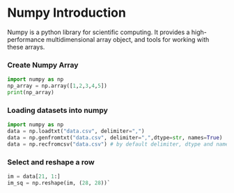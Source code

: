 # Numpy Introduction
Numpy is a python library for scientific computing. It provides a high-performance multidimensional array object, and tools for working with these arrays.
### Create Numpy Array
```python
import numpy as np
np_array = np.array([1,2,3,4,5])
print(np_array)
```
### Loading datasets into numpy
```python
import numpy as np
data = np.loadtxt("data.csv", delimiter=",")
data = np.genfromtxt("data.csv", delimiter=",",dtype=str, names=True)
data = np.recfromcsv("data.csv") # by default delimiter, dtype and names are set 
```

### Select and reshape a row
``` python
im = data[21, 1:]
im_sq = np.reshape(im, (28, 28))`
```